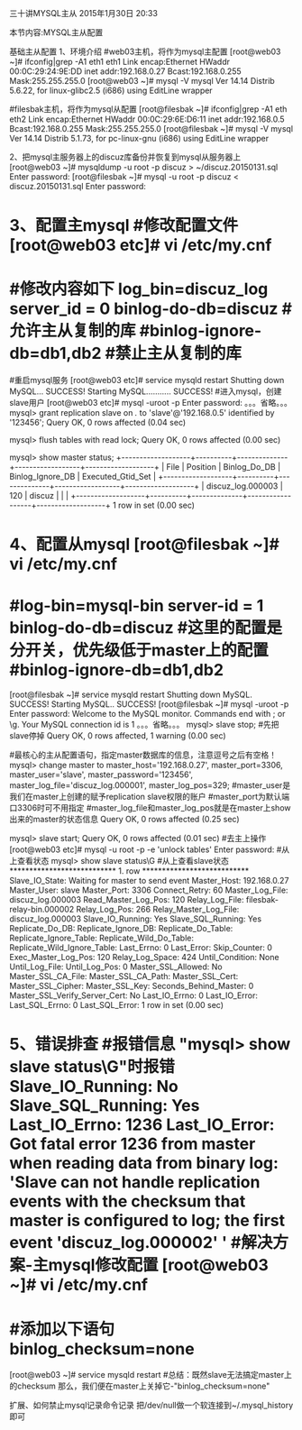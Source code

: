 三十讲MYSQL主从
2015年1月30日
20:33
 
本节内容:MYSQL主从配置
 
基础主从配置
1、环境介绍
#web03主机，将作为mysql主配置
[root@web03 ~]# ifconfig|grep -A1 eth1
eth1      Link encap:Ethernet  HWaddr 00:0C:29:24:9E:DD
          inet addr:192.168.0.27  Bcast:192.168.0.255  Mask:255.255.255.0
[root@web03 ~]# mysql -V
mysql  Ver 14.14 Distrib 5.6.22, for linux-glibc2.5 (i686) using  EditLine wrapper
 
#filesbak主机，将作为mysql从配置
[root@filesbak ~]# ifconfig|grep -A1 eth
eth2      Link encap:Ethernet  HWaddr 00:0C:29:6E:D6:11
          inet addr:192.168.0.5  Bcast:192.168.0.255  Mask:255.255.255.0
[root@filesbak ~]# mysql -V
mysql  Ver 14.14 Distrib 5.1.73, for pc-linux-gnu (i686) using  EditLine wrapper
 
2、把mysql主服务器上的discuz库备份并恢复到mysql从服务器上
[root@web03 ~]# mysqldump -u root -p discuz > ~/discuz.20150131.sql
Enter password:
[root@filesbak ~]# mysql -u root -p discuz < discuz.20150131.sql
Enter password:
 
3、配置主mysql
#修改配置文件
[root@web03 etc]# vi /etc/my.cnf
===========================================
#修改内容如下
 log_bin=discuz_log
 server_id = 0
  binlog-do-db=discuz                          #允许主从复制的库
#binlog-ignore-db=db1,db2              #禁止主从复制的库
===========================================
#重启mysql服务
[root@web03 etc]# service mysqld restart
Shutting down MySQL... SUCCESS!
Starting MySQL........... SUCCESS!
#进入mysql，创建slave用户
[root@web03 etc]# mysql -uroot -p
Enter password:
。。。省略。。。
mysql> grant replication slave on *.* to 'slave'@'192.168.0.5' identified by '123456';
Query OK, 0 rows affected (0.04 sec)
 
mysql> flush tables with read lock;
Query OK, 0 rows affected (0.00 sec)
 
mysql> show master status;
+-------------------+----------+--------------+------------------+-------------------+
| File              | Position | Binlog_Do_DB | Binlog_Ignore_DB | Executed_Gtid_Set |
+-------------------+----------+--------------+------------------+-------------------+
| discuz_log.000003 |      120 | discuz       |                  |                   |
+-------------------+----------+--------------+------------------+-------------------+
1 row in set (0.00 sec)
 
4、配置从mysql
[root@filesbak ~]# vi /etc/my.cnf
===========================================
#log-bin=mysql-bin
server-id       = 1
binlog-do-db=discuz                              #这里的配置是分开关，优先级低于master上的配置
#binlog-ignore-db=db1,db2
===========================================
[root@filesbak ~]# service mysqld restart
Shutting down MySQL. SUCCESS!
Starting MySQL.. SUCCESS!
[root@filesbak ~]# mysql -uroot -p
Enter password:
Welcome to the MySQL monitor.  Commands end with ; or \g.
Your MySQL connection id is 1
。。。省略。。。
mysql> slave stop;          #先把slave停掉
Query OK, 0 rows affected, 1 warning (0.00 sec)
 
#最核心的主从配置语句，指定master数据库的信息，注意逗号之后有空格！
mysql> change master to master_host='192.168.0.27', master_port=3306, master_user='slave', master_password='123456', master_log_file='discuz_log.000001', master_log_pos=329;
#master_user是我们在master上创建的赋予replication slave权限的账户
#master_port为默认端口3306时可不用指定
#master_log_file和master_log_pos就是在master上show出来的master的状态信息
Query OK, 0 rows affected (0.25 sec)
 
mysql> slave start;
Query OK, 0 rows affected (0.01 sec)
#去主上操作
[root@web03 etc]# mysql -u root -p -e 'unlock tables'
Enter password:
#从上查看状态
mysql> show slave status\G          #从上查看slave状态
*************************** 1. row ***************************
               Slave_IO_State: Waiting for master to send event
                  Master_Host: 192.168.0.27
                  Master_User: slave
                  Master_Port: 3306
                Connect_Retry: 60
              Master_Log_File: discuz_log.000003
          Read_Master_Log_Pos: 120
               Relay_Log_File: filesbak-relay-bin.000002
                Relay_Log_Pos: 266
        Relay_Master_Log_File: discuz_log.000003
             Slave_IO_Running: Yes
            Slave_SQL_Running: Yes
              Replicate_Do_DB:
          Replicate_Ignore_DB:
           Replicate_Do_Table:
       Replicate_Ignore_Table:
      Replicate_Wild_Do_Table:
  Replicate_Wild_Ignore_Table:
                   Last_Errno: 0
                   Last_Error:
                 Skip_Counter: 0
          Exec_Master_Log_Pos: 120
              Relay_Log_Space: 424
              Until_Condition: None
               Until_Log_File:
                Until_Log_Pos: 0
           Master_SSL_Allowed: No
           Master_SSL_CA_File:
           Master_SSL_CA_Path:
              Master_SSL_Cert:
            Master_SSL_Cipher:
               Master_SSL_Key:
        Seconds_Behind_Master: 0
Master_SSL_Verify_Server_Cert: No
                Last_IO_Errno: 0
                Last_IO_Error:
               Last_SQL_Errno: 0
               Last_SQL_Error:
1 row in set (0.00 sec)
 
5、错误排查
#报错信息
"mysql> show slave status\G"时报错
             Slave_IO_Running: No
            Slave_SQL_Running: Yes
                Last_IO_Errno: 1236
                Last_IO_Error: Got fatal error 1236 from master when reading data from binary log: 'Slave can not handle replication events with the checksum that master is configured to log; the first event 'discuz_log.000002' '
#解决方案-主mysql修改配置
[root@web03 ~]# vi /etc/my.cnf
=================================
#添加以下语句
binlog_checksum=none
=================================
[root@web03 ~]# service mysqld restart
#总结：既然slave无法搞定master上的checksum 那么，我们便在master上关掉它-"binlog_checksum=none"
 
扩展、如何禁止mysql记录命令记录
把/dev/null做一个软连接到~/.mysql_history即可
